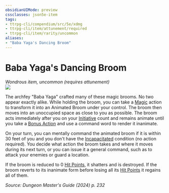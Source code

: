 ```yaml
---
obsidianUIMode: preview
cssclasses: json5e-item
tags:
- ttrpg-cli/compendium/src/5e/xdmg
- ttrpg-cli/item/attunement/required
- ttrpg-cli/item/rarity/uncommon
aliases: 
- "Baba Yaga's Dancing Broom"
---
```

# Baba Yaga's Dancing Broom
*Wondrous item, uncommon (requires attunement)*  
![](Mechanics/items/img/baba-yagas-dancing-broom.webp#right)


The archfey "Baba Yaga" crafted many of these magic brooms. No two appear exactly alike. While holding the broom, you can take a [Magic](Mechanics/rules/actions.md#Magic) action to transform it into an Animated Broom under your control. The broom then moves into an unoccupied space as close to you as possible. The broom acts immediately after you on your [Initiative](Mechanics/rules/variant-rules/initiative-xphb.md) count and remains animate until you take a [Bonus Action](Mechanics/rules/variant-rules/bonus-action-xphb.md) and use a command word to render it inanimate.

On your turn, you can mentally command the animated broom if it is within 30 feet of you and you don't have the [Incapacitated](Mechanics/rules/conditions.md#Incapacitated) condition (no action required). You decide what action the broom takes and where it moves during its next turn, or you can issue it a general command, such as to attack your enemies or guard a location.

If the broom is reduced to 0 [Hit Points](Mechanics/rules/variant-rules/hit-points-xphb.md), it shatters and is destroyed. If the broom reverts to its inanimate form before losing all its [Hit Points](Mechanics/rules/variant-rules/hit-points-xphb.md) it regains all of them.

*Source: Dungeon Master's Guide (2024) p. 232*